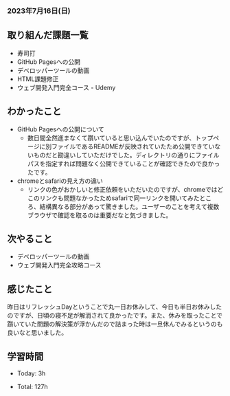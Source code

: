 ### 2023年7月16日(日)

## 取り組んだ課題一覧

- 寿司打
- GitHub Pagesへの公開
- デベロッパーツールの動画
- HTML課題修正
- ウェブ開発入門完全コース - Udemy

## わかったこと

- GitHub Pagesへの公開について
  - 数日間全然進まなくて躓いていると思い込んでいたのですが、トップページに別ファイルであるREADMEが反映されていたため公開できていないものだと勘違いしていただけでした。ディレクトリの通りにファイルパスを指定すれば問題なく公開できていることが確認できたので良かったです。
- chromeとsafariの見え方の違い
  - リンクの色がおかしいと修正依頼をいただいたのですが、chromeではどこのリンクも問題なかったためsafariで同一リンクを開いてみたところ、結構異なる部分があって驚きました。ユーザーのことを考えて複数ブラウザで確認を取るのは重要だなと気づきました。
## 次やること

- デベロッパーツールの動画
- ウェブ開発入門完全攻略コース

## 感じたこと
昨日はリフレッシュDayということで丸一日お休みして、今日も半日お休みしたのですが、日頃の寝不足が解消されて良かったです。また、休みを取ったことで躓いていた問題の解決策が浮かんだので詰まった時は一旦休んでみるというのも良いなと思いました。


## 学習時間

- Today: 3h

- Total: 127h